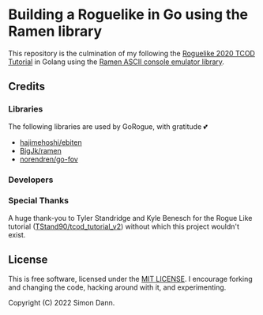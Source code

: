 # Building a Roguelike in Go using the Ramen library

This repository is the culmination of my following the [Roguelike 2020 TCOD Tutorial](https://rogueliketutorials.com/) in Golang using the [Ramen ASCII console emulator library](https://github.com/BigJk/ramen).

## Credits

### Libraries
The following libraries are used by GoRogue, with gratitude 💕
- [hajimehoshi/ebiten](https://github.com/hajimehoshi/ebiten)
- [BigJk/ramen](https://github.com/BigJk/ramen)
- [norendren/go-fov](https://github.com/norendren/go-fov)

### Developers

### Special Thanks
A huge thank-you to Tyler Standridge and Kyle Benesch for the Rogue Like tutorial ([TStand90/tcod_tutorial_v2](https://github.com/TStand90/tcod_tutorial_v2)) without which this project wouldn't exist.

## License
This is free software, licensed under the [MIT LICENSE](LICENSE). I encourage forking and changing the code, hacking around with it, and experimenting.

Copyright (C) 2022 Simon Dann.